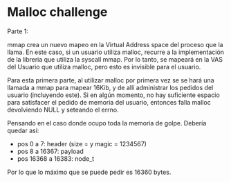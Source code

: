 # Malloc challenge

Parte 1:

mmap crea un nuevo mapeo en la Virtual Address space del proceso que la llama.
En este caso, si un usuario utiliza malloc, recurre a la implementación de la libreria que utiliza la syscall mmap. Por lo tanto, se mapeará en la VAS del Usuario que utiliza malloc, pero esto es invisible para el usuario.

Para esta primera parte, al utilizar malloc por primera vez se se hará una llamada a mmap para mapear 16Kib, y de allí administrar los pedidos del usuario (incluyendo este). Si en algún momento, no hay suficiente espacio para satisfacer el pedido de memoria del usuario, entonces falla malloc devolviendo NULL y seteando el errno.

Pensando en el caso donde ocupo toda la memoria de golpe. Debería quedar así:  
* pos 0 a 7: header (size =  y magic = 1234567)
* pos 8 a 16367: payload
* pos 16368 a 16383: node_t

Por lo que lo máximo que se puede pedir es 16360 bytes.